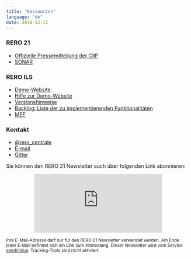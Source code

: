 ```yaml
---
title: "Ressourcen"
language: "de"
date: 2018-12-12
---
```


### RERO 21

- [Offizielle Pressemitteilung der CIIP](https://www.rero.ch/pdfview.php?section=communique&filename=ciip_pressemitteilung.pdf)
- [SONAR](https://sonar.ch)

### RERO ILS

- [Demo-Website](https://ils.test.rero.ch).
- [Hilfe zur Demo-Website](https://github.com/rero/rero-ils/wiki/Public-demo-help)
- [Versionshinweise](https://github.com/rero/rero-ils/releases)
- [Backlog: Liste der zu implementierenden Funktionalitäten](https://tree.taiga.io/project/rero21-reroils/backlog)
- [MEF](https://mef.test.rero.ch)

### Kontakt

- [<i class="fab fa-twitter"></i> @rero_centrale](https://twitter.com/rero_centrale)
- [<i class="far fa-envelope"></i> E-mail](mailto:info@rero.ch)
- [<i class="far fa-comments"></i> Gitter](https://gitter.im/rero/reroils)

Sie können den RERO 21 Newsletter auch über folgenden Link abonnieren:

<div class="p-2 rero21-iframe">
<iframe width="350" height="160" src="https://my.sendinblue.com/users/subscribe/js_id/3sjlc/id/4" frameborder="0" scrolling="auto" allowfullscreen style="display: block;margin-left: auto;margin-right: auto;"></iframe><p class="p-2"><small>Ihre E-Mail-Adresse darf nur für den RERO 21 Newsletter verwendet werden. Am Ende jeder E-Mail befindet sich ein Link zum Abmeldung. Dieser Newsletter wird vom Service <a href="https://www.sendinblue.com/gdpr/">sendinblue</a>. Tracking-Tools sind nicht aktiviert.</small></p>
</div>


